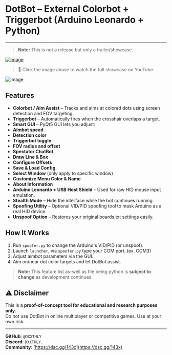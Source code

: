 #  DotBot – External Colorbot + Triggerbot (Arduino Leonardo + Python)
---
>**Note:** This is not a release but only a trailer/showcase.

[![Image](https://github.com/user-attachments/assets/b3ea058b-d56b-4db2-a7a5-5acecb47c079)](https://youtu.be/iI8W8aszt50)

> 🔗 Click the image above to watch the full showcase on YouTube.

![image](https://github.com/user-attachments/assets/f15b8f96-1a38-476b-81b7-827f7dae043b)


##  Features
-  **Colorbot / Aim Assist** – Tracks and aims at colored dots using screen detection and FOV targeting.
-  **Triggerbot** – Automatically fires when the crosshair overlaps a target.
-  **Smart GUI** – PyQt5 GUI lets you adjust:
  - **Aimbot speed**
  - **Detection color**
  - **Triggerbot toggle**
  - **FOV radius and offset**
  - **Spectator ChatBot**
  - **Draw Line & Box**
  - **Configure Offsets**
  - **Save & Load Config**
  - **Select Window** (only apply to specific window)
  - **Customize Menu Color & Name**
  - **About Information**
-  **Arduino Leonardo + USB Host Shield** – Used for raw HID mouse input emulation.
-  **Stealth Mode** – Hide the interface while the bot continues running.
-  **Spoofing Utility** – Optional VID/PID spoofing tool to mask Arduino as a real HID device.
-  **Unspoof Option** – Restores your original boards.txt settings easily.

##  How It Works
1. Run `spoofer.py` to change the Arduino's VID/PID (or unspoof).
2. Launch `launcher`, via `spoofer.py` type your COM port. (ex. COM3)
3. Adjust aimbot parameters via the GUI.
4. Aim on/near dot color targets and let DotBot assist.

>**Note:** This feature list as-well as file being python is **subject to change** as development continues.

## ⚠️ Disclaimer
This is a **proof-of-concept tool for educational and research purposes only**.  
Do not use DotBot in online multiplayer or competitive games. Use at your own risk.

---

**GitHub**: `@DXXTHLY`  
**Discord**: `DXXTHLY.`  
**Community**: [https://dsc.gg/143x](https://dsc.gg/143x)
